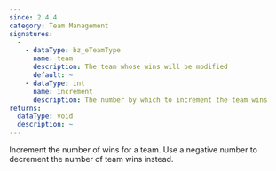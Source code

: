 ```yaml
---
since: 2.4.4
category: Team Management
signatures:
  -
    - dataType: bz_eTeamType
      name: team
      description: The team whose wins will be modified
      default: ~
    - dataType: int
      name: increment
      description: The number by which to increment the team wins
returns:
  dataType: void
  description: ~
---
```


Increment the number of wins for a team. Use a negative number to decrement the number of team wins instead.
